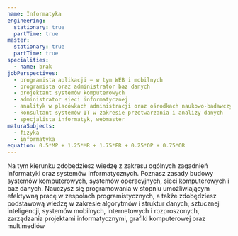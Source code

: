 ```yaml
---
name: Informatyka
engineering:
  stationary: true
  partTime: true
master:
  stationary: true
  partTime: true
specialities:
  - name: brak
jobPerspectives:
  - programista aplikacji – w tym WEB i mobilnych
  - programista oraz administrator baz danych
  - projektant systemów komputerowych
  - administrator sieci informatycznej
  - analityk w placówkach administracji oraz ośrodkach naukowo-badawczych
  - konsultant systemów IT w zakresie przetwarzania i analizy danych
  - specjalista informatyk, webmaster
maturaSubjects:
  - fizyka
  - informatyka
equation: 0.5*MP + 1.25*MR + 1.75*FR + 0.25*OP + 0.75*OR
---
```


Na tym kierunku zdobędziesz wiedzę z zakresu ogólnych zagadnień informatyki oraz systemów informatycznych. Poznasz zasady budowy systemów komputerowych, systemów operacyjnych, sieci komputerowych i baz danych. Nauczysz się programowania w stopniu umożliwiającym efektywną pracę w zespołach programistycznych, a także zdobędziesz podstawową wiedzę w zakresie algorytmów i struktur danych, sztucznej inteligencji, systemów mobilnych, internetowych i rozproszonych, zarządzania projektami informatycznymi, grafiki komputerowej oraz multimediów